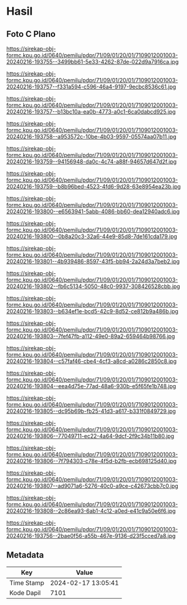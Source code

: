 # Hasil

## Foto C Plano

https://sirekap-obj-formc.kpu.go.id/0640/pemilu/pdpr/71/09/01/20/01/7109012001003-20240216-193755--3499bb61-5e33-4262-87de-022d9a7916ca.jpg

https://sirekap-obj-formc.kpu.go.id/0640/pemilu/pdpr/71/09/01/20/01/7109012001003-20240216-193757--f331a594-c596-46a4-9197-9ecbc8536c61.jpg

https://sirekap-obj-formc.kpu.go.id/0640/pemilu/pdpr/71/09/01/20/01/7109012001003-20240216-193757--b13bc10a-ea0b-4773-a0c1-6ca0dabcd925.jpg

https://sirekap-obj-formc.kpu.go.id/0640/pemilu/pdpr/71/09/01/20/01/7109012001003-20240216-193758--a953572c-10be-4b03-9597-05574aa07b11.jpg

https://sirekap-obj-formc.kpu.go.id/0640/pemilu/pdpr/71/09/01/20/01/7109012001003-20240216-193759--94156948-da0c-4c74-a88f-94657d647d2f.jpg

https://sirekap-obj-formc.kpu.go.id/0640/pemilu/pdpr/71/09/01/20/01/7109012001003-20240216-193759--b8b96bed-4523-4fd6-9d28-63e8954ea23b.jpg

https://sirekap-obj-formc.kpu.go.id/0640/pemilu/pdpr/71/09/01/20/01/7109012001003-20240216-193800--e6563941-5abb-4086-bb60-dea12940adc6.jpg

https://sirekap-obj-formc.kpu.go.id/0640/pemilu/pdpr/71/09/01/20/01/7109012001003-20240216-193800--0b8a20c3-32a6-44e9-85d8-7de161cda179.jpg

https://sirekap-obj-formc.kpu.go.id/0640/pemilu/pdpr/71/09/01/20/01/7109012001003-20240216-193801--4b939486-8597-43f5-bb94-2a24d3a7beb2.jpg

https://sirekap-obj-formc.kpu.go.id/0640/pemilu/pdpr/71/09/01/20/01/7109012001003-20240216-193802--fb6c5134-5050-48c0-9937-308426528cbb.jpg

https://sirekap-obj-formc.kpu.go.id/0640/pemilu/pdpr/71/09/01/20/01/7109012001003-20240216-193803--b634ef1e-bcd5-42c9-8d52-ce812b9a486b.jpg

https://sirekap-obj-formc.kpu.go.id/0640/pemilu/pdpr/71/09/01/20/01/7109012001003-20240216-193803--7fef47fb-a112-49e0-89a2-659464b98766.jpg

https://sirekap-obj-formc.kpu.go.id/0640/pemilu/pdpr/71/09/01/20/01/7109012001003-20240216-193804--c57faf46-cbe4-4cf3-a8cd-a0286c2850c8.jpg

https://sirekap-obj-formc.kpu.go.id/0640/pemilu/pdpr/71/09/01/20/01/7109012001003-20240216-193804--eea4d75e-77ad-48a6-930b-e5f65fe1b748.jpg

https://sirekap-obj-formc.kpu.go.id/0640/pemilu/pdpr/71/09/01/20/01/7109012001003-20240216-193805--dc95b69b-fb25-41d3-a617-b331f0849729.jpg

https://sirekap-obj-formc.kpu.go.id/0640/pemilu/pdpr/71/09/01/20/01/7109012001003-20240216-193806--77049711-ec22-4a64-9dcf-2f9c34b11b80.jpg

https://sirekap-obj-formc.kpu.go.id/0640/pemilu/pdpr/71/09/01/20/01/7109012001003-20240216-193806--7f794303-c78e-4f5d-b2fb-ecb698125d40.jpg

https://sirekap-obj-formc.kpu.go.id/0640/pemilu/pdpr/71/09/01/20/01/7109012001003-20240216-193807--ad9071a6-5276-40c0-a9ce-c42673cbb7c0.jpg

https://sirekap-obj-formc.kpu.go.id/0640/pemilu/pdpr/71/09/01/20/01/7109012001003-20240216-193808--2c86ea93-6ab1-4c12-a0ed-e41c9a50e6f6.jpg

https://sirekap-obj-formc.kpu.go.id/0640/pemilu/pdpr/71/09/01/20/01/7109012001003-20240216-193756--2bae0f56-a55b-467e-9136-d23f5cced7a8.jpg


## Metadata

| Key        | Value               |
| ---------- | ------------------- |
| Time Stamp | 2024-02-17 13:05:41 |
| Kode Dapil | 7101                |



